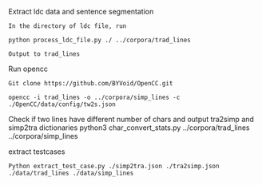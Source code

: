 Extract ldc data and sentence segmentation 

	In the directory of ldc file, run 

	python process_ldc_file.py ./ ../corpora/trad_lines 

	Output to trad_lines 

Run opencc 

	Git clone https://github.com/BYVoid/OpenCC.git 

	opencc -i trad_lines -o ../corpora/simp_lines -c ./OpenCC/data/config/tw2s.json 

Check if two lines have different number of chars and output tra2simp and simp2tra dictionaries 
	python3 char_convert_stats.py ../corpora/trad_lines ../corpora/simp_lines 

extract testcases 

	Python extract_test_case.py ./simp2tra.json ./tra2simp.json ./data/trad_lines ./data/simp_lines 
